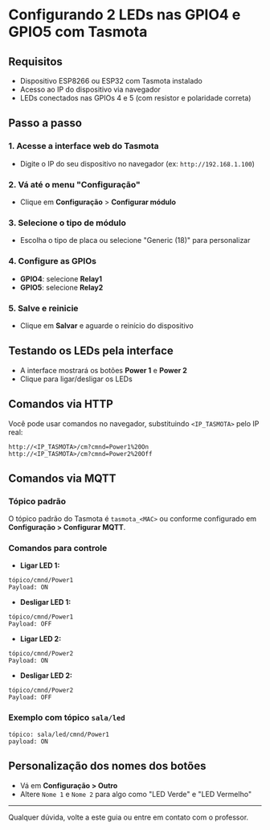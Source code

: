 # Configurando 2 LEDs nas GPIO4 e GPIO5 com Tasmota

## Requisitos

- Dispositivo ESP8266 ou ESP32 com Tasmota instalado
- Acesso ao IP do dispositivo via navegador
- LEDs conectados nas GPIOs 4 e 5 (com resistor e polaridade correta)

## Passo a passo

### 1. Acesse a interface web do Tasmota

- Digite o IP do seu dispositivo no navegador (ex: `http://192.168.1.100`)

### 2. Vá até o menu "Configuração"

- Clique em **Configuração** > **Configurar módulo**

### 3. Selecione o tipo de módulo

- Escolha o tipo de placa ou selecione "Generic (18)" para personalizar

### 4. Configure as GPIOs

- **GPIO4**: selecione **Relay1**
- **GPIO5**: selecione **Relay2**

### 5. Salve e reinicie

- Clique em **Salvar** e aguarde o reinício do dispositivo

## Testando os LEDs pela interface

- A interface mostrará os botões **Power 1** e **Power 2**
- Clique para ligar/desligar os LEDs

## Comandos via HTTP

Você pode usar comandos no navegador, substituindo `<IP_TASMOTA>` pelo IP real:

```
http://<IP_TASMOTA>/cm?cmnd=Power1%20On
http://<IP_TASMOTA>/cm?cmnd=Power2%20Off
```

## Comandos via MQTT

### Tópico padrão

O tópico padrão do Tasmota é `tasmota_<MAC>` ou conforme configurado em **Configuração > Configurar MQTT**.

### Comandos para controle

- **Ligar LED 1:**

```
tópico/cmnd/Power1
Payload: ON
```

- **Desligar LED 1:**

```
tópico/cmnd/Power1
Payload: OFF
```

- **Ligar LED 2:**

```
tópico/cmnd/Power2
Payload: ON
```

- **Desligar LED 2:**

```
tópico/cmnd/Power2
Payload: OFF
```

### Exemplo com tópico `sala/led`

```
tópico: sala/led/cmnd/Power1
payload: ON
```

## Personalização dos nomes dos botões

- Vá em **Configuração > Outro**
- Altere `Nome 1` e `Nome 2` para algo como "LED Verde" e "LED Vermelho"

---

Qualquer dúvida, volte a este guia ou entre em contato com o professor.
